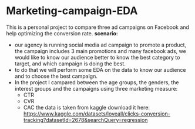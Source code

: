 # Marketing-campaign-EDA
This is a personal project to compare three ad campaigns on Facebook and help optimizing the conversion rate.
**scenario:**
- our agency is running social media ad campaign to promote a product, the campaign includes 3 main promotions and many facebook ads, we would like to know our audience better to know the best category to target, and which campaign is doing the best.
- to do that we will perform some EDA on the data to know our audience and to choose the best campaign.
- In the project I campared between the age groups, the genders, the interest groups and the campaigns using three marketing measure:
  - CTR
  - CVR
  - CAC
the data is taken from kaggle download it here: https://www.kaggle.com/datasets/loveall/clicks-conversion-tracking?datasetId=2678&searchQuery=regression
